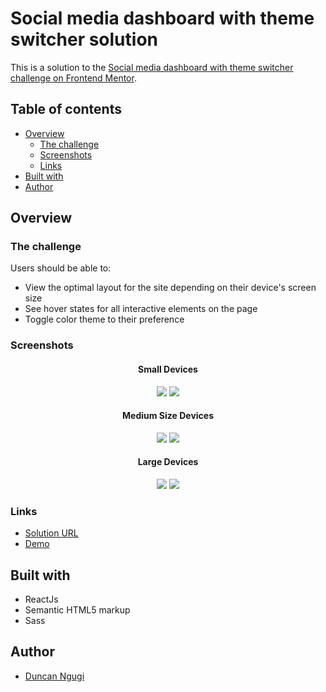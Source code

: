 # Social media dashboard with theme switcher solution

This is a solution to the [Social media dashboard with theme switcher challenge on Frontend Mentor](https://www.frontendmentor.io/challenges/social-media-dashboard-with-theme-switcher-6oY8ozp_H).

## Table of contents
- [Overview](#overview)
  - [The challenge](#the-challenge)
  - [Screenshots](#screenshots)
  - [Links](#links)
- [Built with](#built-with)
- [Author](#author)

## Overview
### The challenge
Users should be able to:

- View the optimal layout for the site depending on their device's screen size
- See hover states for all interactive elements on the page
- Toggle color theme to their preference

### Screenshots
<div align="center">

#### Small Devices
![](screenshots/small-devices-light.png)
![](screenshots/small-devices-dark.png)

#### Medium Size Devices
![](screenshots/medium-devices-light.png)
![](screenshots/medium-devices-dark.png)

#### Large Devices
![](screenshots/large-devices-light.png)
![](screenshots/large-devices-dark.png)

</div>

### Links
- [Solution URL](https://github.com/ngugimuchangi/frontend_mentors/tree/master/social_media_dashboard)
- [Demo](https://ngugi-social-media-dashboard.netlify.app/)

## Built with
- ReactJs
- Semantic HTML5 markup
- Sass

## Author
- [Duncan Ngugi](https://github.com/ngugimuchangi)
